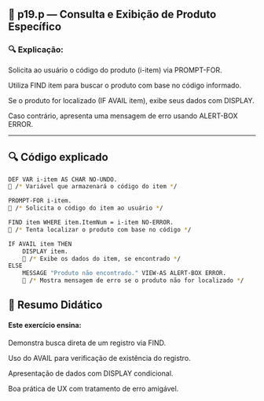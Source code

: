 
## 📁 p19.p — Consulta e Exibição de Produto Específico


### 🔍 Explicação:

Solicita ao usuário o código do produto (i-item) via PROMPT-FOR.

Utiliza FIND item para buscar o produto com base no código informado.

Se o produto for localizado (IF AVAIL item), exibe seus dados com DISPLAY.

Caso contrário, apresenta uma mensagem de erro usando ALERT-BOX ERROR.

---


## 🔍 Código explicado

```bash
DEF VAR i-item AS CHAR NO-UNDO.
🔵 /* Variável que armazenará o código do item */

PROMPT-FOR i-item.
🔵 /* Solicita o código do item ao usuário */

FIND item WHERE item.ItemNum = i-item NO-ERROR.
🔵 /* Tenta localizar o produto com base no código */

IF AVAIL item THEN
    DISPLAY item.
    🔵 /* Exibe os dados do item, se encontrado */
ELSE
    MESSAGE "Produto não encontrado." VIEW-AS ALERT-BOX ERROR.
    🔵 /* Mostra mensagem de erro se o produto não for localizado */

```



## 📘 Resumo Didático

#### Este exercício ensina:

Demonstra busca direta de um registro via FIND.

Uso do AVAIL para verificação de existência do registro.

Apresentação de dados com DISPLAY condicional.

Boa prática de UX com tratamento de erro amigável.
